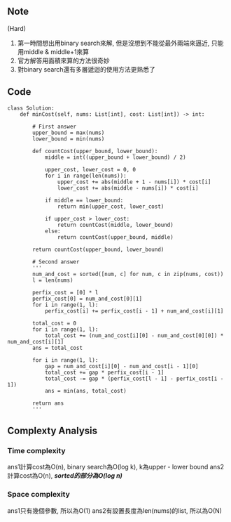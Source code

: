  ## Note
 (Hard)
 1. 第一時間想出用binary search來解, 但是沒想到不能從最外兩端來逼近, 只能用middle & middle+1來算
 2. 官方解答用面積來算的方法很奇妙
 3. 對binary search還有多層遞迴的使用方法更熟悉了
 
 ## Code
    class Solution:
        def minCost(self, nums: List[int], cost: List[int]) -> int:

            # First answer
            upper_bound = max(nums)
            lower_bound = min(nums)

            def countCost(upper_bound, lower_bound):
                middle = int((upper_bound + lower_bound) / 2)

                upper_cost, lower_cost = 0, 0
                for i in range(len(nums)):  
                    upper_cost += abs(middle + 1 - nums[i]) * cost[i]
                    lower_cost += abs(middle - nums[i]) * cost[i]

                if middle == lower_bound:
                    return min(upper_cost, lower_cost)

                if upper_cost > lower_cost:
                    return countCost(middle, lower_bound)
                else:
                    return countCost(upper_bound, middle)

            return countCost(upper_bound, lower_bound)

            # Second answer
            '''
            num_and_cost = sorted([num, c] for num, c in zip(nums, cost))
            l = len(nums)

            perfix_cost = [0] * l
            perfix_cost[0] = num_and_cost[0][1]
            for i in range(1, l):
                perfix_cost[i] += perfix_cost[i - 1] + num_and_cost[i][1]

            total_cost = 0
            for i in range(1, l):
                total_cost += (num_and_cost[i][0] - num_and_cost[0][0]) * num_and_cost[i][1]
            ans = total_cost

            for i in range(1, l):
                gap = num_and_cost[i][0] - num_and_cost[i - 1][0]
                total_cost += gap * perfix_cost[i - 1]
                total_cost -= gap * (perfix_cost[l - 1] - perfix_cost[i - 1])
                ans = min(ans, total_cost)

            return ans
            '''
## Complexty Analysis
### Time complexity
ans1計算cost為O(n), binary search為O(log k), k為upper - lower bound
ans2計算cost為O(n), ***sorted的部分為O(log n)***
### Space complexity
ans1只有幾個參數, 所以為O(1)
ans2有設置長度為len(nums)的list, 所以為O(N)
